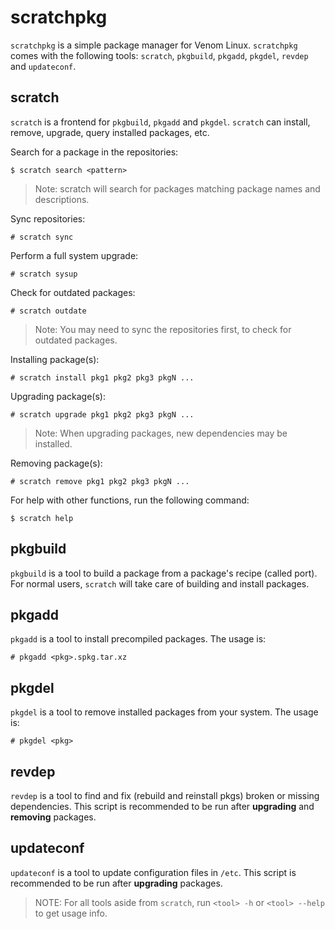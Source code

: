 # scratchpkg

`scratchpkg` is a simple package manager for Venom Linux. 
`scratchpkg` comes with the following tools: `scratch`, `pkgbuild`, `pkgadd`, `pkgdel`, `revdep`
and `updateconf`.

## scratch

`scratch` is a frontend for `pkgbuild`, `pkgadd` and `pkgdel`. `scratch` can install,
remove, upgrade, query installed packages, etc.

Search for a package in the repositories:
```
$ scratch search <pattern>
```

> Note: scratch will search for packages matching package names and descriptions.

Sync repositories:
```
# scratch sync
```

Perform a full system upgrade:
```
# scratch sysup
```

Check for outdated packages:
```
# scratch outdate
```
> Note: You may need to sync the repositories first, to check for outdated packages.

Installing package(s):
```
# scratch install pkg1 pkg2 pkg3 pkgN ...
```

Upgrading package(s):
```
# scratch upgrade pkg1 pkg2 pkg3 pkgN ...
```

> Note: When upgrading packages, new dependencies may be installed.

Removing package(s):
```
# scratch remove pkg1 pkg2 pkg3 pkgN ...
```

For help with other functions, run the following command:
```
$ scratch help
```

## pkgbuild

`pkgbuild` is a tool to build a package from a package's recipe (called port). 
For normal users, `scratch` will take care of building and install packages.

## pkgadd

`pkgadd` is a tool to install precompiled packages. The usage is:
```
# pkgadd <pkg>.spkg.tar.xz
```

## pkgdel

`pkgdel` is a tool to remove installed packages from your system. The usage is:
```
# pkgdel <pkg>
```

## revdep

`revdep` is a tool to find and fix (rebuild and reinstall pkgs) broken or missing dependencies.
This script is recommended to be run after **upgrading** and **removing** packages.

## updateconf

`updateconf` is a tool to update configuration files in `/etc`. This script is recommended
to be run after **upgrading** packages.

> NOTE: For all tools aside from `scratch`, run `<tool> -h` or `<tool> --help` to get usage info.
